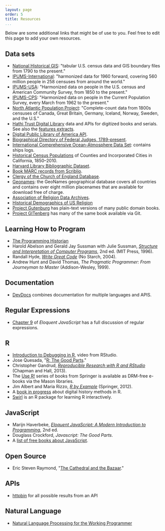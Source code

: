 ```yaml
---
layout: page
order: 5
title: Resources
...
```


Below are some additional links that might be of use to you. Feel free
to edit this page to add your own resources.

## Data sets

-   [National Historical GIS][]: "tabular U.S. census data and GIS
    boundary files from 1790 to the present."
-   [IPUMS-International][]: "harmonized data for 1960 forward, covering
    560 million people in 258 censuses from around the world."
-   [IPUMS-USA][]: "Harmonized data on people in the U.S. census and
    American Community Survey, from 1850 to the present."
-   [IPUMS-CPS][]: "Harmonized data on people in the Current Population
    Survey, every March from 1962 to the present."
-   [North Atlantic Population Project][]: "Complete-count data from
    1800s censuses of Canada, Great Britain, Germany, Iceland, Norway,
    Sweden, and the U.S."
-   [Hathi Trust Digital Library][] data and APIs for digitized books
    and serials. See also the [features extracts][].
-   [Digital Public Library of America API][].
-   [Biographical Directory of Federal Judges, 1789-present][].
-   [International Comprehensive Ocean-Atmosphere Data Set][]: contains
    ships logs.
-   [Historical Census Populations][] of Counties and Incorporated
    Cities in California, 1850–2010.
-   [Harvard Library Bibliographic Dataset][].
-   [Book MARC records from Scriblio][].
-   [Clergy of the Church of England Database][].
-   [Geonames][]: the GeoNames geographical database covers all
    countries and contains over eight million placenames that are
    available for download free of charge.
-   [Association of Religion Data Archives][].
-   [Historical Demographics of US Religion][]
-   [Project Gutenburg][] has plain-text versions of many public domain
    books.
-   [Project GITenberg][] has many of the same book available via Git.

## Learning How to Program

-   [The Programming Historian][]
-   Harold Abelson and Gerald Jay Sussman with Julie Sussman,
    *[Structure and Interpretation of Computer Programs][]*, 2nd ed.
    (MIT Press, 1996).
-   Randall Hyde, *[Write Great Code][]* (No Starch, 2004).
-   Andrew Hunt and David Thomas, *The Pragmatic Programmer: From
    Journeyman to Master* (Addison-Wesley, 1999).

## Documentation

-   [DevDocs][] combines documentation for multiple languages and APIS.

## Regular Expressions

-   [Chapter 9][] of *Eloquent JavaScript* has a full discussion of
    regular expressions.

## R

-   [Introduction to Debugging in R][], video from RStudio.
-   Jose Quesada, "[R: The Good Parts][]."
-   Christopher Gandrud, *[Reproducible Research with R and RStudio][]*
    (Chapman and Hall, 2013).
-   The [Use R!][] series of books from Springer is available as
    DRM-free e-books via the Mason libraries.
-   Jim Albert and Maria Rizzo, *[R by Example][]* (Springer, 2012).
-   A [book in progress][] about digital history methods in R.
-   [Swirl][] is an R package for learning R interactively.

## JavaScript

-   Marijn Haverbeke, *[Eloquent JavaScript: A Modern Introduction to
    Programming][]*, 2nd ed.
-   Douglass Crockford, *Javascript: The Good Parts*.
-   A [list of free books about JavaScript][].

## Open Source

-   Eric Steven Raymond, "[The Cathedral and the Bazaar][]."

## APIs

-   [httpbin][] for all possible results from an API

## Natural Language

-   [Natural Language Processing for the Working Programmer][]

  [National Historical GIS]: http://nhgis.org
  [IPUMS-International]: http://international.ipums.org/international/
  [IPUMS-USA]: http://usa.ipums.org/usa/
  [IPUMS-CPS]: http://usa.ipums.org/cps/
  [North Atlantic Population Project]: http://www.nappdata.org/
  [Hathi Trust Digital Library]: http://www.hathitrust.org/data
  [features extracts]: https://sandbox.htrc.illinois.edu/HTRC-UI-Portal2/Features
  [Digital Public Library of America API]: http://dp.la/info/developers/codex/
  [Biographical Directory of Federal Judges, 1789-present]: http://www.uscourts.gov/JudgesAndJudgeships/BiographicalDirectoryOfJudges.aspx
  [International Comprehensive Ocean-Atmosphere Data Set]: http://icoads.noaa.gov/
  [Historical Census Populations]: http://www.dof.ca.gov/research/demographic/state_census_data_center/historical_census_1850-2010/view.php
  [Harvard Library Bibliographic Dataset]: http://openmetadata.lib.harvard.edu/bibdata
  [Book MARC records from Scriblio]: https://archive.org/details/marc_records_scriblio_net
  [Clergy of the Church of England Database]: http://theclergydatabase.org.uk/
  [Geonames]: http://www.geonames.org/
  [Association of Religion Data Archives]: http://www.thearda.com/
  [Historical Demographics of US Religion]: https://github.com/lmullen/demographics-religion
  [Project Gutenburg]: http://www.gutenberg.org/
  [Project GITenberg]: https://gitenberg.github.io/
  [The Programming Historian]: http://programminghistorian.org/
  [Structure and Interpretation of Computer Programs]: https://mitpress.mit.edu/sicp/full-text/book/book.html
  [Write Great Code]: http://www.nostarch.com/greatcode.htm
  [DevDocs]: http://devdocs.io/
  [Chapter 9]: http://eloquentjavascript.net/09_regexp.html
  [Introduction to Debugging in R]: http://vimeo.com/99375765
  [R: The Good Parts]: http://hackerretreat.com/r-good-parts/
  [Reproducible Research with R and RStudio]: http://christophergandrud.github.io/RepResR-RStudio/
  [Use R!]: http://link.springer.com.mutex.gmu.edu/search?facet-series=%226991%22&facet-content-type=%22Book%22
  [R by Example]: http://link.springer.com.mutex.gmu.edu/book/10.1007/978-1-4614-1365-3
  [book in progress]: http://dh-r.lincolnmullen.com
  [Swirl]: http://swirlstats.com/
  [Eloquent JavaScript: A Modern Introduction to Programming]: http://eloquentjavascript.net/
  [list of free books about JavaScript]: http://jsbooks.revolunet.com/
  [The Cathedral and the Bazaar]: http://www.catb.org/~esr/writings/cathedral-bazaar/cathedral-bazaar/
  [httpbin]: http://httpbin.org/
  [Natural Language Processing for the Working Programmer]: http://nlpwp.org/book/

